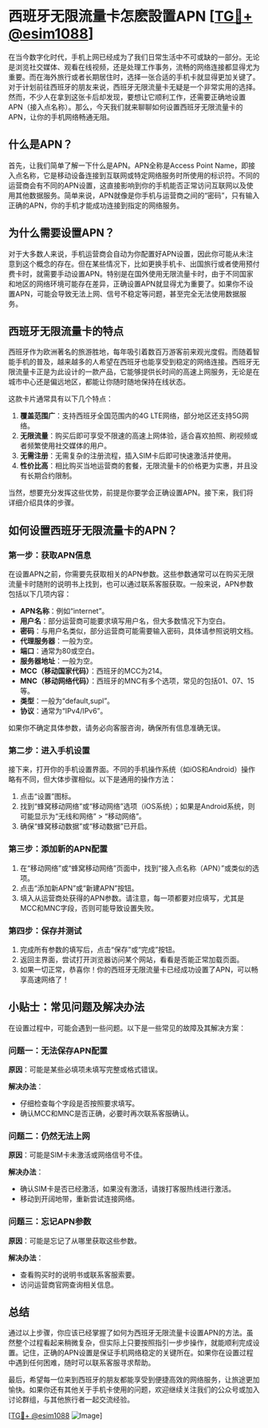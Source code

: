 # 西班牙无限流量卡怎麽設置APN [[TG💪+ @esim1088](https://t.me/s/esim1088)]

在当今数字化时代，手机上网已经成为了我们日常生活中不可或缺的一部分。无论是浏览社交媒体、观看在线视频，还是处理工作事务，流畅的网络连接都显得尤为重要。而在海外旅行或者长期居住时，选择一张合适的手机卡就显得更加关键了。对于计划前往西班牙的朋友来说，西班牙无限流量卡无疑是一个非常实用的选择。然而，不少人在拿到这张卡后却发现，要想让它顺利工作，还需要正确地设置APN（接入点名称）。那么，今天我们就来聊聊如何设置西班牙无限流量卡的APN，让你的手机网络畅通无阻。

## 什么是APN？

首先，让我们简单了解一下什么是APN。APN全称是Access Point Name，即接入点名称，它是移动设备连接到互联网或特定网络服务时所使用的标识符。不同的运营商会有不同的APN设置，这直接影响到你的手机能否正常访问互联网以及使用其他数据服务。简单来说，APN就像是你手机与运营商之间的“密码”，只有输入正确的APN，你的手机才能成功连接到指定的网络服务。

## 为什么需要设置APN？

对于大多数人来说，手机运营商会自动为你配置好APN设置，因此你可能从未注意到这个概念的存在。但在某些情况下，比如更换手机卡、出国旅行或者使用预付费卡时，就需要手动设置APN。特别是在国外使用无限流量卡时，由于不同国家和地区的网络环境可能存在差异，正确设置APN就显得尤为重要了。如果你不设置APN，可能会导致无法上网、信号不稳定等问题，甚至完全无法使用数据服务。

## 西班牙无限流量卡的特点

西班牙作为欧洲著名的旅游胜地，每年吸引着数百万游客前来观光度假。而随着智能手机的普及，越来越多的人希望在西班牙也能享受到稳定的网络连接。西班牙无限流量卡正是为此设计的一款产品，它能够提供长时间的高速上网服务，无论是在城市中心还是偏远地区，都能让你随时随地保持在线状态。

这款卡片通常具有以下几个特点：

1. **覆盖范围广**：支持西班牙全国范围内的4G LTE网络，部分地区还支持5G网络。
2. **无限流量**：购买后即可享受不限速的高速上网体验，适合喜欢拍照、刷视频或者频繁使用社交媒体的用户。
3. **无需注册**：无需复杂的注册流程，插入SIM卡后即可快速激活并使用。
4. **性价比高**：相比购买当地运营商的套餐，无限流量卡的价格更为实惠，并且没有长期合约限制。

当然，想要充分发挥这些优势，前提是你要学会正确设置APN。接下来，我们将详细介绍具体的步骤。

## 如何设置西班牙无限流量卡的APN？

### 第一步：获取APN信息

在设置APN之前，你需要先获取相关的APN参数。这些参数通常可以在购买无限流量卡时随附的说明书上找到，也可以通过联系客服获取。一般来说，APN参数包括以下几项内容：

- **APN名称**：例如“internet”。
- **用户名**：部分运营商可能要求填写用户名，但大多数情况下为空白。
- **密码**：与用户名类似，部分运营商可能需要输入密码，具体请参照说明文档。
- **代理服务器**：一般为空。
- **端口**：通常为80或空白。
- **服务器地址**：一般为空。
- **MCC（移动国家代码）**：西班牙的MCC为214。
- **MNC（移动网络代码）**：西班牙的MNC有多个选项，常见的包括01、07、15等。
- **类型**：一般为“default,supl”。
- **协议**：通常为“IPv4/IPv6”。

如果你不确定具体参数，请务必向客服咨询，确保所有信息准确无误。

### 第二步：进入手机设置

接下来，打开你的手机设置界面。不同的手机操作系统（如iOS和Android）操作略有不同，但大体步骤相似。以下是通用的操作方法：

1. 点击“设置”图标。
2. 找到“蜂窝移动网络”或“移动网络”选项（iOS系统）；如果是Android系统，则可能显示为“无线和网络” > “移动网络”。
3. 确保“蜂窝移动数据”或“移动数据”已开启。

### 第三步：添加新的APN配置

1. 在“移动网络”或“蜂窝移动网络”页面中，找到“接入点名称（APN）”或类似的选项。
2. 点击“添加新APN”或“新建APN”按钮。
3. 填入从运营商处获得的APN参数。请注意，每一项都要对应填写，尤其是MCC和MNC字段，否则可能导致设置失败。

### 第四步：保存并测试

1. 完成所有参数的填写后，点击“保存”或“完成”按钮。
2. 返回主界面，尝试打开浏览器访问某个网站，看看是否能正常加载页面。
3. 如果一切正常，恭喜你！你的西班牙无限流量卡已经成功设置了APN，可以畅享高速网络了！

## 小贴士：常见问题及解决办法

在设置过程中，可能会遇到一些问题。以下是一些常见的故障及其解决方案：

### 问题一：无法保存APN配置

**原因**：可能是某些必填项未填写完整或格式错误。

**解决办法**：
- 仔细检查每个字段是否按照要求填写。
- 确认MCC和MNC是否正确，必要时再次联系客服确认。

### 问题二：仍然无法上网

**原因**：可能是SIM卡未激活或网络信号不佳。

**解决办法**：
- 确认SIM卡是否已经激活，如果没有激活，请拨打客服热线进行激活。
- 移动到开阔地带，重新尝试连接网络。

### 问题三：忘记APN参数

**原因**：可能是忘记了从哪里获取这些参数。

**解决办法**：
- 查看购买时的说明书或联系客服索要。
- 访问运营商官网查询相关信息。

## 总结

通过以上步骤，你应该已经掌握了如何为西班牙无限流量卡设置APN的方法。虽然整个过程看起来稍微复杂，但实际上只要按照指引一步步操作，就能顺利完成设置。记住，正确的APN设置是保证手机网络稳定的关键所在。如果你在设置过程中遇到任何困难，随时可以联系客服寻求帮助。

最后，希望每一位来到西班牙的朋友都能享受到便捷高效的网络服务，让旅途更加愉快。如果你还有其他关于手机卡使用的问题，欢迎继续关注我们的公众号或加入讨论群组，与其他旅行者一起交流经验。

[[TG💪+ @esim1088](https://t.me/s/esim1088) ![Image](https://i.postimg.cc/4NQfJmqS/Snipaste-2025-05-13-00-14-12.png)]